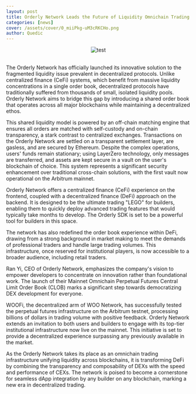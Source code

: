 ```yaml
---
layout: post
title: Orderly Network Leads the Future of Liquidity Omnichain Trading Infrastructure Goes Live on Mainnet!
categories: [news]
cover: /assets/cover/0_miiPkg-uM3cRKCHo.png
author: Quedic
---
```


<center><img src="https://substackcdn.com/image/fetch/w_1456,c_limit,f_webp,q_auto:good,fl_progressive:steep/https%3A%2F%2Fbucketeer-e05bbc84-baa3-437e-9518-adb32be77984.s3.amazonaws.com%2Fpublic%2Fimages%2Ffac1993e-2e42-476e-8690-9575a512c0d3_1275x763.png" title="test"></center>
<br>

The Orderly Network has officially launched its innovative solution to the fragmented liquidity issue prevalent in decentralized protocols. Unlike centralized finance (CeFi) systems, which benefit from massive liquidity concentrations in a single order book, decentralized protocols have traditionally suffered from thousands of small, isolated liquidity pools. Orderly Network aims to bridge this gap by introducing a shared order book that operates across all major blockchains while maintaining a decentralized ethos.

This shared liquidity model is powered by an off-chain matching engine that ensures all orders are matched with self-custody and on-chain transparency, a stark contrast to centralized exchanges. Transactions on the Orderly Network are settled on a transparent settlement layer, are gasless, and are secured by Ethereum. Despite the complex operations, users' funds remain stationary; using LayerZero technology, only messages are transferred, and assets are kept secure in a vault on the user's blockchain of choice. This system represents a significant security enhancement over traditional cross-chain solutions, with the first vault now operational on the Arbitrum mainnet.

Orderly Network offers a centralized finance (CeFi) experience on the frontend, coupled with a decentralized finance (DeFi) approach on the backend. It is designed to be the ultimate trading "LEGO" for builders, enabling them to quickly deploy advanced trading features that would typically take months to develop. The Orderly SDK is set to be a powerful tool for builders in this space.

The network has also redefined the order book experience within DeFi, drawing from a strong background in market making to meet the demands of professional traders and handle large trading volumes. This infrastructure, once reserved for institutional players, is now accessible to a broader audience, including retail traders.

Ran Yi, CEO of Orderly Network, emphasizes the company's vision to empower developers to concentrate on innovation rather than foundational work. The launch of their Mainnet Omnichain Perpetual Futures Central Limit Order Book (CLOB) marks a significant step towards democratizing DEX development for everyone.

WOOFi, the decentralized arm of WOO Network, has successfully tested the perpetual futures infrastructure on the Arbitrum testnet, processing billions of dollars in trading volume with positive feedback. Orderly Network extends an invitation to both users and builders to engage with its top-tier institutional infrastructure now live on the mainnet. This initiative is set to provide a decentralized experience surpassing any previously available in the market.

As the Orderly Network takes its place as an omnichain trading infrastructure unifying liquidity across blockchains, it is transforming DeFi by combining the transparency and composability of DEXs with the speed and performance of CEXs. The network is poised to become a cornerstone for seamless dApp integration by any builder on any blockchain, marking a new era in decentralized trading.
